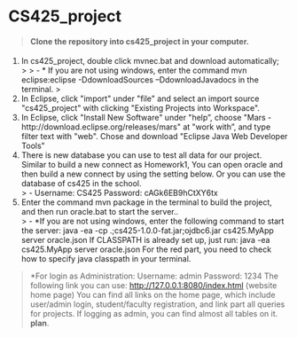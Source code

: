 # CS425_project

> #### Clone the repository into cs425_project in your computer.

<ol>
<li>In cs425_project, double click mvnec.bat and download automatically;</li>
  >
  > - * If you are not using windows, enter the command mvn eclipse:eclipse -DdownloadSources –DdownloadJavadocs in the terminal.
  >
<li>In Eclipse, click "import" under "file" and select an import source "cs425_project" with clicking "Existing Projects into Workspace".</li>
<li>In Eclipse, click "Install New Software" under "help”, choose "Mars - http://download.eclipse.org/releases/mars" at "work with”, and type filter text with "web". Chose and download "Eclipse Java Web Developer Tools"</li>
<li>There is new database you can use to test all data for our project. Similar to build a new connect as Homework1, You can open oracle and then build a new connect by using the setting below. Or you can use the database of cs425 in the school.</li>
  > - Username: CS425       Password: cAGk6EB9hCtXY6tx
  <li>Enter the command mvn package in the terminal to build the project, and then run oracle.bat to start the server..</li>
  > - *If you are not using windows, enter the following command to start the server:
 java -ea -cp .;cs425-1.0.0-fat.jar;ojdbc6.jar cs425.MyApp server oracle.json
If CLASSPATH is already set up, just run:
java -ea cs425.MyApp server oracle.json
For the red part, you need to check how to specify java classpath in your terminal.
  
</ol>


>  *For login as Administration:
Username: admin     Password: 1234
The following link you can use:
http://127.0.0.1:8080/index.html (website home page)
You can find all links on the home page, which include user/admin login, student/faculty registration, and link part all queries for projects. If logging as admin, you can find almost all tables on it. **plan**.
